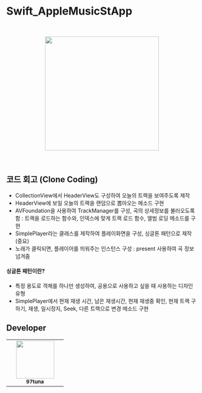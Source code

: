 # Swift_AppleMusicStApp

<br>
<p align="center">
<img width="300px" src="https://user-images.githubusercontent.com/50114556/122710334-01fc2e00-d29b-11eb-9124-44831fa4a338.gif"/>
</p>
<br>

## 코드 회고 (Clone Coding)
 - CollectionView에서 HeaderView도 구성하여 오늘의 트랙을 보여주도록 제작
 - HeaderView에 보일 오늘의 트랙을 랜덤으로 뽑아오는 메소드 구현
 - AVFoundation을 사용하여 TrackManager를 구성, 곡의 상세정보를 불러오도록 함 : 트랙을 로드하는 함수와, 인덱스에 맞게 트랙 로드 함수, 앨범 로딩 메소드를 구현
 - SimplePlayer라는 클래스를 제작하여 플레이화면을 구성, 싱글톤 패턴으로 제작 (중요)
 - 노래가 클릭되면, 플레이어를 띄워주는 인스턴스 구성 : present 사용하여 곡 정보 넘겨줌


#### 싱글톤 패턴이란?
 - 특정 용도로 객체를 하나만 생성하여, 공용으로 사용하고 싶을 때 사용하는 디자인 유형
 - SimplePlayer에서 현재 재생 시간, 남은 재생시간, 현재 재생중 확인, 현재 트랙 구하기, 재생, 일시정지, Seek, 다른 트랙으로 변경 메소드 구현


## Developer
<table>
    <tr>
        <td align="center" width="135px">
            <a href="https://github.com/97tuna"><img height="100px" width="100px" src="https://avatars3.githubusercontent.com/u/50114556?s=400&v=4"></img></a><br />
            <sub> <b> 97tuna </b> </sub>
        </td>
    </tr>
</table>